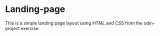 # Landing-page

This is a simple landing page layout using HTML and CSS from the odin-project exercise.
